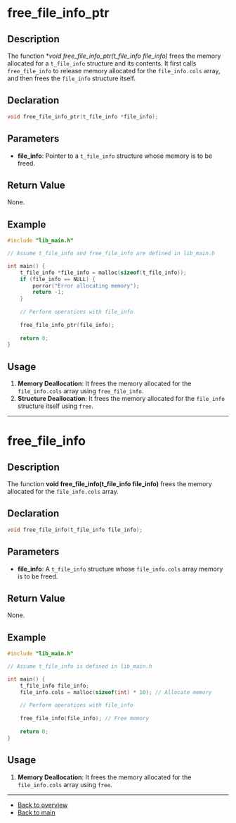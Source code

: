 # free_file_info_ptr

## Description

The function **void free_file_info_ptr(t_file_info *file_info)** frees the memory allocated for a `t_file_info` structure and its contents. It first calls `free_file_info` to release memory allocated for the `file_info.cols` array, and then frees the `file_info` structure itself.

## Declaration

```c
void free_file_info_ptr(t_file_info *file_info);
```

## Parameters

- **file_info**: Pointer to a `t_file_info` structure whose memory is to be freed.

## Return Value

None.

## Example

```c
#include "lib_main.h"

// Assume t_file_info and free_file_info are defined in lib_main.h

int main() {
    t_file_info *file_info = malloc(sizeof(t_file_info));
    if (file_info == NULL) {
        perror("Error allocating memory");
        return -1;
    }
    
    // Perform operations with file_info
    
    free_file_info_ptr(file_info);
    
    return 0;
}
```

## Usage

1. **Memory Deallocation**: It frees the memory allocated for the `file_info.cols` array using `free_file_info`.
2. **Structure Deallocation**: It frees the memory allocated for the `file_info` structure itself using `free`.

---

# free_file_info

## Description

The function **void free_file_info(t_file_info file_info)** frees the memory allocated for the `file_info.cols` array.

## Declaration

```c
void free_file_info(t_file_info file_info);
```

## Parameters

- **file_info**: A `t_file_info` structure whose `file_info.cols` array memory is to be freed.

## Return Value

None.

## Example

```c
#include "lib_main.h"

// Assume t_file_info is defined in lib_main.h

int main() {
    t_file_info file_info;
    file_info.cols = malloc(sizeof(int) * 10); // Allocate memory
    
    // Perform operations with file_info
    
    free_file_info(file_info); // Free memory
    
    return 0;
}
```

## Usage

1. **Memory Deallocation**: It frees the memory allocated for the `file_info.cols` array using `free`.

---

- [Back to overview](../Overview_about_function.md)
- [Back to main](/)
